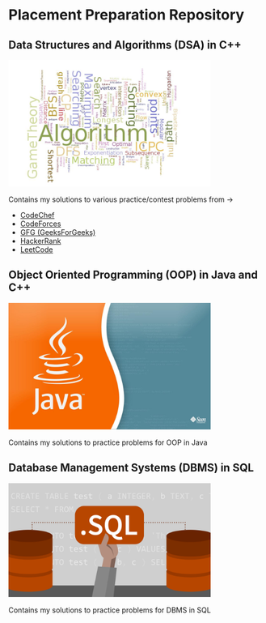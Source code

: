 # Placement Preparation Repository

## Data Structures and Algorithms (DSA) in C++

  <img src="images/cp.jpg" width="400">

  Contains my solutions to various practice/contest problems from -> 
  
  - [CodeChef](https://www.codechef.com)
  - [CodeForces](https://codeforces.com)
  - [GFG (GeeksForGeeks)](https://www.geeksforgeeks.org)
  - [HackerRank](https://www.hackerrank.com)
  - [LeetCode](https://leetcode.com)

## Object Oriented Programming (OOP) in Java and C++

  <img src="images/oop.jpg" width="400">
  
  Contains my solutions to practice problems for OOP in Java

## Database Management Systems (DBMS) in SQL

  <img src="images/sql.jpg" width="400">

  Contains my solutions to practice problems for DBMS in SQL

